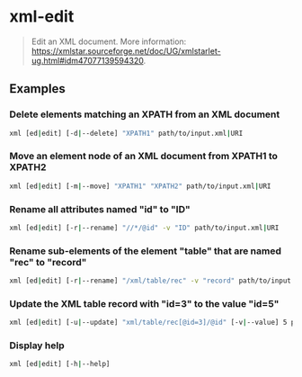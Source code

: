 # xml-edit

> Edit an XML document. More information: <https://xmlstar.sourceforge.net/doc/UG/xmlstarlet-ug.html#idm47077139594320>.

## Examples

### Delete elements matching an XPATH from an XML document

```bash
xml [ed|edit] [-d|--delete] "XPATH1" path/to/input.xml|URI
```

### Move an element node of an XML document from XPATH1 to XPATH2

```bash
xml [ed|edit] [-m|--move] "XPATH1" "XPATH2" path/to/input.xml|URI
```

### Rename all attributes named "id" to "ID"

```bash
xml [ed|edit] [-r|--rename] "//*/@id" -v "ID" path/to/input.xml|URI
```

### Rename sub-elements of the element "table" that are named "rec" to "record"

```bash
xml [ed|edit] [-r|--rename] "/xml/table/rec" -v "record" path/to/input.xml|URI
```

### Update the XML table record with "id=3" to the value "id=5"

```bash
xml [ed|edit] [-u|--update] "xml/table/rec[@id=3]/@id" [-v|--value] 5 path/to/input.xml|URI
```

### Display help

```bash
xml [ed|edit] [-h|--help]
```
